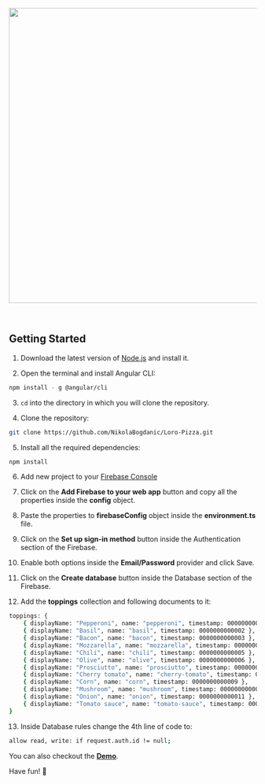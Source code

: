 <p align="center">
  <img src="https://angular.club/assets/images/loro-pizza-header-logo.svg" width="600px">
</p>
<br/>

## Getting Started

1. Download the latest version of [Node.js](https://nodejs.org/en/download/) and install it.

2. Open the terminal and install Angular CLI:

```bash
npm install - g @angular/cli
```

3. `cd` into the directory in which you will clone the repository.

4. Clone the repository:

```bash
git clone https://github.com/NikolaBogdanic/Loro-Pizza.git
```

5. Install all the required dependencies:

```bash
npm install
```

6. Add new project to your [Firebase Console](https://console.firebase.google.com/)

7. Click on the <b>Add Firebase to your web app</b> button and copy all the properties inside the <b>config</b> object.

8. Paste the properties to <b>firebaseConfig</b> object inside the <b>environment.ts</b> file.

9. Click on the <b>Set up sign-in method</b> button inside the Authentication section of the Firebase.

10. Enable both options inside the <b>Email/Password</b> provider and click Save.

11. Click on the <b>Create database</b> button inside the Database section of the Firebase.

12. Add the <b>toppings</b> collection and following documents to it:

```bash
toppings: {
    { displayName: "Pepperoni", name: "pepperoni", timestamp: 0000000000001 },
    { displayName: "Basil", name: "basil", timestamp: 0000000000002 },
    { displayName: "Bacon", name: "bacon", timestamp: 0000000000003 },
    { displayName: "Mozzarella", name: "mozzarella", timestamp: 0000000000004 },
    { displayName: "Chili", name: "chili", timestamp: 0000000000005 },
    { displayName: "Olive", name: "olive", timestamp: 0000000000006 },
    { displayName: "Prosciutto", name: "prosciutto", timestamp: 0000000000007 },
    { displayName: "Cherry tomato", name: "cherry-tomato", timestamp: 0000000000008 },
    { displayName: "Corn", name: "corn", timestamp: 0000000000009 },
    { displayName: "Mushroom", name: "mushroom", timestamp: 0000000000010 },
    { displayName: "Onion", name: "onion", timestamp: 0000000000011 },
    { displayName: "Tomato sauce", name: "tomato-sauce", timestamp: 0000000000012 }
}
```

13. Inside Database rules change the 4th line of code to:

```bash
allow read, write: if request.auth.id != null;
```

You can also checkout the <b>[Demo](http://angular.club)</b>.

Have fun! :pizza:
